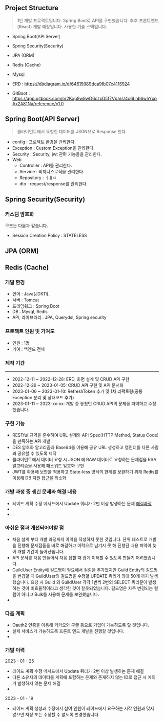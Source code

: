 
## Project Structure
> 1인 개발 프로젝트입니다. 
> Spring Boot로 API를 구현했습니다. 추후 프론트엔드(React) 개발 예정입니다. 
> 사용한 기술 스택입니다.
- Spring Boot(API Server)
- Spring Security(Security)
- JPA (ORM)
- Redis (Cache)
- Mysql

- ERD : https://dbdiagram.io/d/64619089dca9fb07c4116924
- GitBoot : https://app.gitbook.com/o/2Kxp9w9wD6czxO5f7Vpa/s/4c6Lnb6whYxpAx2A81Na/reference/v1.0


## Spring Boot(API Server)
> 클라이언트에서 요청한 데이터를 JSON으로 Response 한다. 

- config : 프로젝트 환경을 관리한다. 
- Exception : Custom Exception을 관리한다. 
- Security : Security, jwt 관련 기능들을 관리한다. 
- Web
  - Controller : API를 관리한다. 
  - Service : 비지니스로직을 관리한다. 
  - Repository : ㅓㅖㅁ
  - dto : request/response를 관리한다. 

## Spring Security(Security)

### 커스텀 암호화 


구조는 다음과 같습니다. 
- Session Creation Policy : STATELESS



## JPA (ORM)


## Redis (Cache)
### 개발 환경
- 언어 : Java(JDK11),
- 서버 : Tomcat
- 프레임워크 : Spring Boot
- DB : Mysql, Redis
- API, 라이브러리 : JPA, Querydsl, Spring security



### 프로젝트 인원 및 기여도 
- 인원 : 1명 
- 기여 : 백엔드 전체



### 제작 기간
------------------

- 2022-12-11 ~ 2022-12-28:  ERD, 화면 설계 및 CRUD API 구현 
- 2022-12-29 ~ 2023-01-05:  CRUD API 구현 및 API 문서화 
- 2023-01-06 ~ 2023-01-10:  RefreshToken 추가 및 1차 리팩토링(공통 Exception 분리 및 상태코드 추가) 
- 2023-01-11 ~ 2023-xx-xx:  개발 중 놓쳤던 CRUD API의 문제을 파악하고 수정했습니다. 


### 구현 기능
- RESTful 규약을 준수하여 URL 설계와 API Spec(HTTP Method, Status Code)을 만족하는 API 개발
- DES 암호화 알고리즘과 Base64를 이용해 공유 URL 생성하고 캘린더를 다른 사람과 공유할 수 있도록 제작
- 클라이언트에서 데이터 요청 시 JSON 에 RAW 데이터로 요청하는 문제점을  RSA 알고리즘을 사용해 패스워드 암호화 구현
- JWT를 확용해 보안을 적용하고 State-less 방식의 한계를 보완하기 위해 Redis를 이용해 DB 자원 접근을 최소화
### 개발 과정 중 생긴 문제와 해결 내용
- 레이드 계획 수정 메서드에서 Update 쿼리가 2번 이상 발생하는 문제 [해결과정](https://jade-frill-5b8.notion.site/update-e111eb551d2a4fdba2e2dfafaf5ca27e)
- 
- 
### 아쉬운 점과 개선되어야할 점 
- 처음 설계 부터 개발 과정까지 이력을 작성하지 못한 것입니다. 단위 테스트로 개발을 진행해 문제점들을 바로 해결하고 이력으로 남기지 못 해 진행된 내용 파악이 늦어 개발 기간이 늘어났습니다. 
- API 문서를 처음 만들어서 처음 접할 때 쉽게 이해할 수 있도록 만들기 어려웠습니다. 
- GuildUser Entity에 길드명이 필요해서 컬럼을 추가했지만 Guild Entity의 길드명을 변경할 때 GuildUser의 길드명을 수정할 UPDATE 쿼리가 최대 50개 까지 발생했습니다. 
요청 시 Guild 와 GuildUser 각각 1번씩 2번의 SELECT 쿼리문이 발생하는 것이 비효율적이라고 생각한 것이 잘못되었습니다. 길드명은 자주 변경되는 컬럼이 아니고 Bulk를 사용해 문제를 보완했습니다. 
- 
### 다음 계획 
- Oauth2 인증을 이용해 카카오와 구글 등으로 가입이 가능하도록 할 것입니다. 
- 실제 서비스가 가능하도록 프론트 엔드 개발을 진행할 것입니다.
- 
### 개발 이력 
2023 - 01 - 25
- 레이드 계획 수정 메서드에서 Update 쿼리가 2번 이상 발생하는 문제 해결
- 다른 소유자의 데이터를 계획에 포함하는 문제와 존재하지 않는 ID로 접근 시 예외가 발생하지 않는 문제 해결
- 
2023 - 01 - 19
- 레이드 계획 생성과 수정에서 참여 인원이 레이드에서 요구하는 시작 인원과 맞지 않으면 저장 또는 수정할 수 없도록 변경했습니다.
